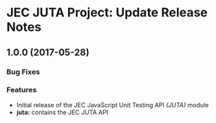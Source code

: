 # JEC JUTA Project: Update Release Notes

<a name="jec-juta-1.0.0-RC1"></a>
## **1.0.0** (2017-05-28)

### Bug Fixes

### Features

- Initial release of the JEC JavaScript Unit Testing API *(JUTA)* module
- **juta:** contains the JEC JUTA API